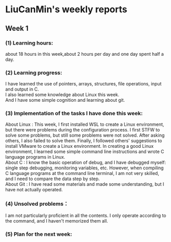 # LiuCanMin's weekly reports
## Week 1
### (1) Learning hours:
about 18 hours in this week,about 2 hours per day and one day spent half a day.
### (2) Learning progress:
I have learned the use of pointers, arrays, structures, file operations, input and output in C.  
I also learned some knowledge about Linux this week.  
And I have some simple cognition and learning about git.
### (3) Implementation of the tasks I have done this week:
About Linux : This week, I first installed WSL to create a Linux environment, but there were problems during the configuration process. I first STFW to solve some problems, but still some problems were not solved. After asking others, I also failed to solve them. Finally, I followed others' suggestions to install VMware to create a Linux environment. In creating a good Linux environment, I learned some simple command line instructions and wrote C language programs in Linux.  
About C : I know the basic operation of debug, and I have debugged myself: single step debugging, monitoring variables, etc. However, when compiling C language programs at the command line terminal, I am not very skilled, and I need to compare the data step by step.  
About Git : I have read some materials and made some understanding, but I have not actually operated.  
### (4) Unsolved problems：
I am not particularly proficient in all the contents. I only operate according to the command, and I haven't memorized them all. 
### (5) Plan for the next week:
